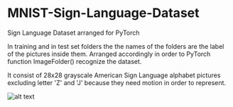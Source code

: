 # MNIST-Sign-Language-Dataset
Sign Language Dataset arranged for PyTorch 

In training and in test set folders the the names of the folders are the label of the pictures inside them. Arranged accordingly in order to PyTorch function ImageFolder() recognize the dataset.

It consist of 28x28 grayscale American Sign Language alphabet pictures excluding letter 'Z' and 'J' because they need motion in order to represent. 

![alt text](https://ibb.co/7J6h1wN)
